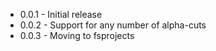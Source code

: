 * 0.0.1 - Initial release
* 0.0.2 - Support for any number of alpha-cuts 
* 0.0.3 - Moving to fsprojects
